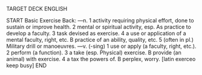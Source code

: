 TARGET DECK
ENGLISH

START
Basic
Exercise
Back: —n. 1 activity requiring physical effort, done to sustain or improve health. 2 mental or spiritual activity, esp. As practice to develop a faculty. 3 task devised as exercise. 4 a use or application of a mental faculty, right, etc. B practice of an ability, quality, etc. 5 (often in pl.) Military drill or manoeuvres. —v. (-sing) 1 use or apply (a faculty, right, etc.). 2 perform (a function). 3 a take (esp. Physical) exercise. B provide (an animal) with exercise. 4 a tax the powers of. B perplex, worry. [latin exerceo keep busy]
END
